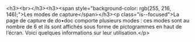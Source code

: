 &lt;h3&gt;&lt;br&gt;&lt;&#x2F;h3&gt;&lt;h3&gt;&lt;span style=&quot;background-color: rgb(255, 216, 146);&quot;&gt;Les modes de capture&lt;&#x2F;span&gt;&lt;&#x2F;h3&gt;&lt;p class=&quot;is--focused&quot;&gt;La page de capture de do•doc comporte plusieurs modes : ces modes sont au nombre de 6 et ils sont affichés sous forme de pictogrammes en haut de l’écran. Voici quelques informations sur leur utilisation.&lt;&#x2F;p&gt;